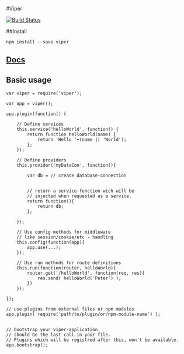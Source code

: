 #Viper

[![Build Status](https://travis-ci.org/platdesign/viper.svg?branch=master)](https://travis-ci.org/platdesign/viper)


##Install

	npm install --save viper


## [Docs](http://platdesign.github.io/viper/#/docs)
	
## Basic usage

	var viper = require('viper');
	
	var app = viper();
	
	app.plugin(function() {
		
		// Define services
		this.service('helloWorld', function() {
			return function helloWorld(name) {
				return 'Hello '+(name || 'World');
			};
		});
		
		// Define providers
		this.provider('myDataCon', function(){
			
			var db = // create database-connection
			
						
			// return a service-function wich will be 
			// injected when requested as a service. 
			return function(){
				return db;
			};
			
		});
		
		// Use config methods for middleware 
		// like session/cookie/etc - handling
		this.config(function(app){
			app.use(...);
		});
		
		// Use run methods for route definitions
		this.run(function(router, helloWorld){
			router.get('/helloWorld', function(req, res){
				res.send( helloWorld('Peter') );
			})
		});
				
	});
	
	// use plugins from external files or npm modules
	app.plugin( require('path/to/plugin/or/npm-module-name') );
	
	
	// bootstrap your viper-application
	// should be the last call in your file.
	// Plugins which will be registred after this, won't be available.
	app.bootstrap();
	
	
	

